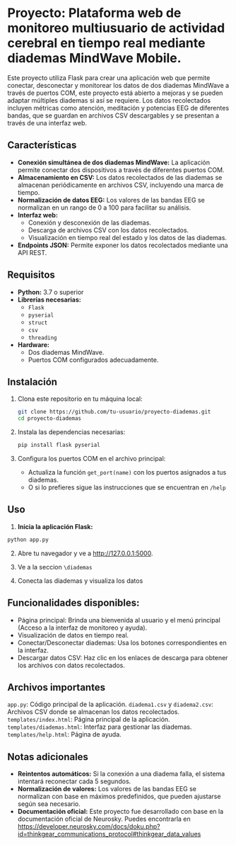 # Proyecto: Plataforma web de monitoreo multiusuario de actividad cerebral en tiempo real mediante diademas MindWave Mobile.

Este proyecto utiliza Flask para crear una aplicación web que permite conectar, desconectar y monitorear los datos de dos diademas MindWave a través de puertos COM, este proyecto está abierto a mejoras y se pueden adaptar múltiples diademas si así se requiere. Los datos recolectados incluyen métricas como atención, meditación y potencias EEG de diferentes bandas, que se guardan en archivos CSV descargables y se presentan a través de una interfaz web.

## Características

- **Conexión simultánea de dos diademas MindWave:** La aplicación permite conectar dos dispositivos a través de diferentes puertos COM.
- **Almacenamiento en CSV:** Los datos recolectados de las diademas se almacenan periódicamente en archivos CSV, incluyendo una marca de tiempo. 
- **Normalización de datos EEG:** Los valores de las bandas EEG se normalizan en un rango de 0 a 100 para facilitar su análisis.
- **Interfaz web:**
  - Conexión y desconexión de las diademas.
  - Descarga de archivos CSV con los datos recolectados.
  - Visualización en tiempo real del estado y los datos de las diademas.
- **Endpoints JSON:** Permite exponer los datos recolectados mediante una API REST.

## Requisitos

- **Python:** 3.7 o superior
- **Librerías necesarias:**
  - `Flask`
  - `pyserial`
  - `struct`
  - `csv`
  - `threading`
- **Hardware:**
  - Dos diademas MindWave.
  - Puertos COM configurados adecuadamente.

## Instalación

1. Clona este repositorio en tu máquina local:

   ```bash
   git clone https://github.com/tu-usuario/proyecto-diademas.git
   cd proyecto-diademas

2. Instala las dependencias necesarias:
   
   ```bash
   pip install flask pyserial

4. Configura los puertos COM en el archivo principal:
   
   - Actualiza la función `get_port(name)` con los puertos asignados a tus diademas.
   - O si lo prefieres sigue las instrucciones que se encuentran en `/help`

## Uso
  1. **Inicia la aplicación Flask:**

  ```bash
  python app.py 
  ```
  
  2. Abre tu navegador y ve a http://127.0.0.1:5000.

  3. Ve a la seccion `\diademas`

  4. Conecta las diademas y visualiza los datos

## Funcionalidades disponibles:

  - Página principal: Brinda una bienvenida al usuario y el menú principal (Acceso a la interfaz de monitoreo y ayuda).
  - Visualización de datos en tiempo real.
  - Conectar/Desconectar diademas: Usa los botones correspondientes en la interfaz.
  - Descargar datos CSV: Haz clic en los enlaces de descarga para obtener los archivos con datos recolectados.
  
## Archivos importantes
  `app.py`: Código principal de la aplicación.
  `diadema1.csv` y `diadema2.csv`: Archivos CSV donde se almacenan los datos recolectados.
  `templates/index.html`: Página principal de la aplicación.
  `templates/diademas.html`: Interfaz para gestionar las diademas.
  `templates/help.html`: Página de ayuda.

## Notas adicionales
  - **Reintentos automáticos:** Si la conexión a una diadema falla, el sistema intentará reconectar cada 5 segundos.
  - **Normalización de valores:** Los valores de las bandas EEG se normalizan con base en máximos predefinidos, que pueden ajustarse según sea necesario.
  - **Documentación oficial:** Este proyecto fue desarrollado con base en la documentación oficial de Neurosky. Puedes encontrarla en https://developer.neurosky.com/docs/doku.php?id=thinkgear_communications_protocol#thinkgear_data_values 




